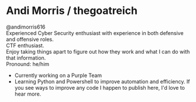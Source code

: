 # Andi Morris / thegoatreich
@andimorris616  
Experienced Cyber Security enthusiast with experience in both defensive and offensive roles.  
CTF enthusiast.  
Enjoy taking things apart to figure out how they work and what I can do with that information.  
Pronound: he/him

 - Currently working on a Purple Team
 - Learning Python and Powershell to improve automation and efficiency. If you see ways to improve any code I happen to publish here, I'd love to hear more.
